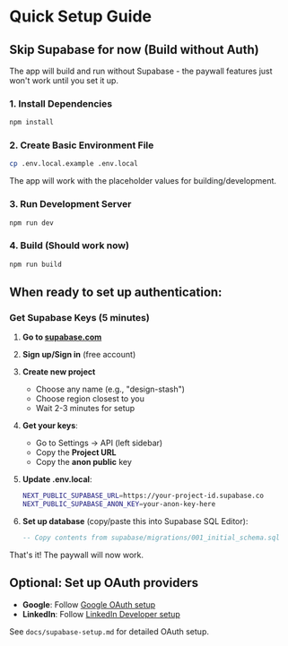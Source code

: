 # Quick Setup Guide

## Skip Supabase for now (Build without Auth)

The app will build and run without Supabase - the paywall features just won't work until you set it up.

### 1. Install Dependencies

```bash
npm install
```

### 2. Create Basic Environment File

```bash
cp .env.local.example .env.local
```

The app will work with the placeholder values for building/development.

### 3. Run Development Server

```bash
npm run dev
```

### 4. Build (Should work now)

```bash
npm run build
```

## When ready to set up authentication:

### Get Supabase Keys (5 minutes)

1. **Go to [supabase.com](https://supabase.com)**
2. **Sign up/Sign in** (free account)
3. **Create new project**
   - Choose any name (e.g., "design-stash")
   - Choose region closest to you
   - Wait 2-3 minutes for setup
4. **Get your keys**:
   - Go to Settings → API (left sidebar)
   - Copy the **Project URL** 
   - Copy the **anon public** key
5. **Update .env.local**:
   ```bash
   NEXT_PUBLIC_SUPABASE_URL=https://your-project-id.supabase.co
   NEXT_PUBLIC_SUPABASE_ANON_KEY=your-anon-key-here
   ```

6. **Set up database** (copy/paste this into Supabase SQL Editor):
   ```sql
   -- Copy contents from supabase/migrations/001_initial_schema.sql
   ```

That's it! The paywall will now work.

## Optional: Set up OAuth providers

- **Google**: Follow [Google OAuth setup](https://console.cloud.google.com)
- **LinkedIn**: Follow [LinkedIn Developer setup](https://developer.linkedin.com)

See `docs/supabase-setup.md` for detailed OAuth setup.